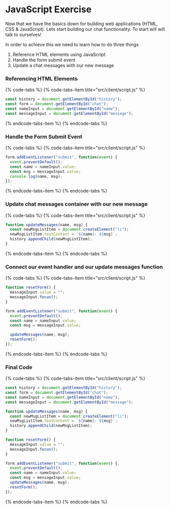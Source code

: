 # JavaScript Exercise

Now that we have the basics down for building web applications \(HTML, CSS & JavaScript\). Lets start building our chat functionality. To start will will talk to ourselves!  

In order to achieve this we need to learn how to do three things

1. Reference HTML elements using JavaScript
2. Handle the form submit event 
3. Update a chat messages with our new message

### Referencing HTML Elements

{% code-tabs %}
{% code-tabs-item title="src/client/script.js" %}
```javascript
const history = document.getElementById("history");
const form = document.getElementById("chat");
const nameInput = document.getElementById("name");
const messageInput = document.getElementById("message");
```
{% endcode-tabs-item %}
{% endcode-tabs %}

### Handle the Form Submit Event

{% code-tabs %}
{% code-tabs-item title="src/client/script.js" %}
```javascript
form.addEventListener("submit", function(event) {  
  event.preventDefault();  
  const name = nameInput.value;
  const msg = messageInput.value;
  console.log(name, msg);  
});
```
{% endcode-tabs-item %}
{% endcode-tabs %}

### Update chat messages container with our new message

{% code-tabs %}
{% code-tabs-item title="src/client/script.js" %}
```javascript
function updateMessages(name, msg) {
  const newMsgListItem = document.createElement("li");
  newMsgListItem.textContent = `${name}: ${msg}`;
  history.appendChild(newMsgListItem);
}

```
{% endcode-tabs-item %}
{% endcode-tabs %}

### Connect our event handler and our update messages function

{% code-tabs %}
{% code-tabs-item title="src/client/script.js" %}
```javascript
function resetForm() {
  messageInput.value = "";
  messageInput.focus();
}

form.addEventListener("submit", function(event) { 
  event.preventDefault();  
  const name = nameInput.value;
  const msg = messageInput.value;

  updateMessages(name, msg);  
  resetForm();
});
```
{% endcode-tabs-item %}
{% endcode-tabs %}

### Final Code

{% code-tabs %}
{% code-tabs-item title="src/client/script.js" %}
```javascript
const history = document.getElementById("history");
const form = document.getElementById("chat");
const nameInput = document.getElementById("name");
const messageInput = document.getElementById("message");

function updateMessages(name, msg) {
  const newMsgListItem = document.createElement("li");
  newMsgListItem.textContent = `${name}: ${msg}`;
  history.appendChild(newMsgListItem);
}

function resetForm() {
  messageInput.value = "";
  messageInput.focus();
}

form.addEventListener("submit", function(event) {.
  event.preventDefault();
  const name = nameInput.value;
  const msg = messageInput.value;
  updateMessages(name, msg);
  resetForm();
});

```
{% endcode-tabs-item %}
{% endcode-tabs %}

